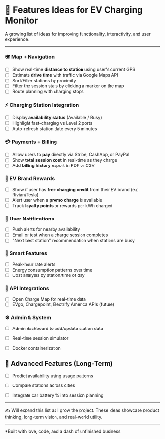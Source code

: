 # 🚀 Features Ideas for EV Charging Monitor

A growing list of ideas for improving functionality, interactivity, and user experience.

---

### 🌍 Map + Navigation

- [ ] Show real-time **distance to station** using user's current GPS
- [ ] Estimate **drive time** with traffic via Google Maps API
- [ ] Sort/Filter stations by proximity
- [ ] Filter the session stats by clicking a marker on the map
- [ ] Route planning with charging stops

### ⚡ Charging Station Integration

- [ ] Display **availability status** (Available / Busy)
- [ ] Highlight fast-charging vs Level 2 ports
- [ ] Auto-refresh station date every 5 minutes

### 💳 Payments + Billing

- [ ] Allow users to **pay** directly via Stripe, CashApp, or PayPal
- [ ] Show **total session cost** in real-time as they charge
- [ ] Add **billing history** export in PDF or CSV

### 🎁 EV Brand Rewards

- [ ] Show if user has **free charging credit** from their EV brand (e.g. Rivian/Tesla)
- [ ] Alert user when a **promo charge** is available
- [ ] Track **loyalty points** or rewards per kWh charged

### 🔔 User Notifications

- [ ] Push alerts for nearby availability
- [ ] Email or test when a charge session completes
- [ ] "Next best station" recommendation when stations are busy

### 🧠 Smart Features
- [ ] Peak-hour rate alerts
- [ ] Energy consumption patterns over time
- [ ] Cost analysis by station/time of day

### 🔗 API Integrations
- [ ] Open Charge Map for real-time data
- [ ] EVgo, Chargepoint, Electrify America APIs (future)

### ⚙️ Admin & System
- [ ] Admin dashboard to add/update station data
- [ ] Real-time session simulator
- [ ] Docker containerization


## 🧪 Advanced Features (Long-Term)

- [ ] Predict availability using usage patterns
- [ ] Compare stations across cities
- [ ] Integrate car battery % into session planning


---

✍️ Will expand this list as I grow the project. These ideas showcase product thinking, long-term vision, and real-world utility.

---

*Built with love, code, and a dash of unfinished business